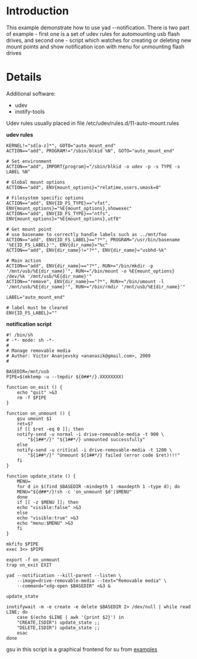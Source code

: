 # Introduction #

This example demonstrate how to use yad --notification.
There is two part of example - first one is a set of udev rules for automounting usb flash drives, and second one - script which watches for creating or deleting new mount points and show notification icon with menu for unmounting flash drives

# Details #

Additional software:
  * udev
  * inotify-tools

Udev rules usually placed in file /etc/udev/rules.d/11-auto-mount.rules

**udev rules**

```
KERNEL!="sd[a-z]*", GOTO="auto_mount_end"
ACTION=="add", PROGRAM!="/sbin/blkid %N", GOTO="auto_mount_end"

# Set environment
ACTION=="add", IMPORT{program}="/sbin/blkid -o udev -p -s TYPE -s LABEL %N"

# Global mount options
ACTION=="add", ENV{mount_options}="relatime,users,umask=0"

# Filesystem specific options
ACTION=="add", ENV{ID_FS_TYPE}=="vfat", ENV{mount_options}="%E{mount_options},showexec"
ACTION=="add", ENV{ID_FS_TYPE}=="ntfs", ENV{mount_options}="%E{mount_options},utf8"

# Get mount point
# use basename to correctly handle labels such as ../mnt/foo
ACTION=="add", ENV{ID_FS_LABEL}=="?*", PROGRAM="/usr/bin/basename '%E{ID_FS_LABEL}'", ENV{dir_name}="%c"
ACTION=="add", ENV{dir_name}!="?*", ENV{dir_name}="usbhd-%k"

# Main action
ACTION=="add", ENV{dir_name}=="?*", RUN+="/bin/mkdir -p '/mnt/usb/%E{dir_name}'", RUN+="/bin/mount -o %E{mount_options} /dev/%k '/mnt/usb/%E{dir_name}'"
ACTION=="remove", ENV{dir_name}=="?*", RUN+="/bin/umount -l '/mnt/usb/%E{dir_name}'", RUN+="/bin/rmdir '/mnt/usb/%E{dir_name}'"

LABEL="auto_mount_end"

# label must be cleared
ENV{ID_FS_LABEL}=""
```

**notification script**

```
#! /bin/sh
# -*- mode: sh -*-
#
# Manage removable media
# Author: Victor Ananjevsky <ananasik@gmail.com>, 2009
#

BASEDIR=/mnt/usb
PIPE=$(mktemp -u --tmpdir ${0##*/}.XXXXXXXX)

function on_exit () {
    echo "quit" >&3
    rm -f $PIPE
}

function on_unmount () {
    gsu umount $1
    ret=$?
    if [[ $ret -eq 0 ]]; then
	notify-send -u normal -i drive-removable-media -t 900 \
	    "${1##*/}" "${1##*/} unmounted successfully"
    else
	notify-send -u critical -i drive-removable-media -t 1200 \
	    "${1##*/}" "Unmount ${1##*/} failed (error code $ret)!!!"
    fi
}

function update_state () {
    MENU=
    for d in $(find $BASEDIR -mindepth 1 -maxdepth 1 -type d); do
	MENU="${d##*/}!sh -c 'on_unmount $d'|$MENU" 
    done
    if [[ -z $MENU ]]; then
	echo "visible:false" >&3
    else
	echo "visible:true" >&3
	echo "menu:$MENU" >&3
    fi
}

mkfifo $PIPE
exec 3<> $PIPE

export -f on_unmount
trap on_exit EXIT

yad --notification --kill-parent --listen \
    --image=drive-removable-media --text="Removable media" \
    --command="xdg-open $BASEDIR" <&3 &

update_state

inotifywait -m -e create -e delete $BASEDIR 2> /dev/null | while read LINE; do
    case $(echo $LINE | awk '{print $2}') in
	"CREATE,ISDIR") update_state ;;
	"DELETE,ISDIR") update_state ;;
    esac
done
```

gsu in this script is a graphical frontend for su from [examples](http://code.google.com/p/yad/wiki/Examples)